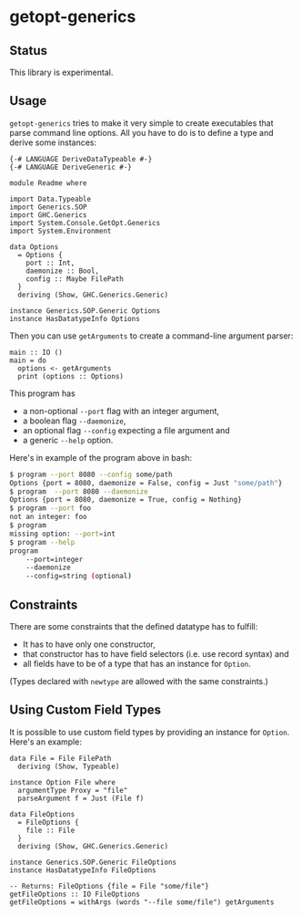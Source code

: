 # getopt-generics

## Status

This library is experimental.

## Usage

`getopt-generics` tries to make it very simple to create executables that parse
command line options. All you have to do is to define a type and derive some
instances:

~~~ {.haskell}
{-# LANGUAGE DeriveDataTypeable #-}
{-# LANGUAGE DeriveGeneric #-}

module Readme where

import Data.Typeable
import Generics.SOP
import GHC.Generics
import System.Console.GetOpt.Generics
import System.Environment

data Options
  = Options {
    port :: Int,
    daemonize :: Bool,
    config :: Maybe FilePath
  }
  deriving (Show, GHC.Generics.Generic)

instance Generics.SOP.Generic Options
instance HasDatatypeInfo Options
~~~

Then you can use `getArguments` to create a command-line argument parser:

~~~ {.haskell}
main :: IO ()
main = do
  options <- getArguments
  print (options :: Options)
~~~

This program has

- a non-optional `--port` flag with an integer argument,
- a boolean flag `--daemonize`,
- an optional flag `--config` expecting a file argument and
- a generic `--help` option.

Here's in example of the program above in bash:
``` bash
$ program --port 8080 --config some/path
Options {port = 8080, daemonize = False, config = Just "some/path"}
$ program  --port 8080 --daemonize
Options {port = 8080, daemonize = True, config = Nothing}
$ program --port foo
not an integer: foo
$ program
missing option: --port=int
$ program --help
program
    --port=integer
    --daemonize
    --config=string (optional)
```

## Constraints

There are some constraints that the defined datatype has to fulfill:

  * It has to have only one constructor,
  * that constructor has to have field selectors (i.e. use record syntax) and
  * all fields have to be of a type that has an instance for `Option`.

(Types declared with `newtype` are allowed with the same constraints.)

## Using Custom Field Types

It is possible to use custom field types by providing an instance for `Option`.
Here's an example:

~~~ {.haskell}
data File = File FilePath
  deriving (Show, Typeable)

instance Option File where
  argumentType Proxy = "file"
  parseArgument f = Just (File f)

data FileOptions
  = FileOptions {
    file :: File
  }
  deriving (Show, GHC.Generics.Generic)

instance Generics.SOP.Generic FileOptions
instance HasDatatypeInfo FileOptions

-- Returns: FileOptions {file = File "some/file"}
getFileOptions :: IO FileOptions
getFileOptions = withArgs (words "--file some/file") getArguments
~~~

